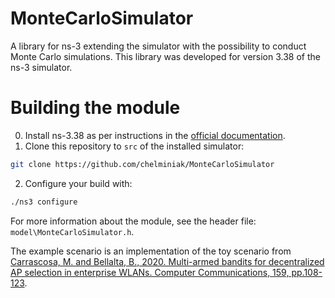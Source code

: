 # MonteCarloSimulator

A library for ns-3 extending the simulator with the possibility to conduct Monte Carlo simulations. This library was developed for version 3.38 of the ns-3 simulator.

# Building the module
0. Install ns-3.38 as per instructions in the [official documentation](https://www.nsnam.org/documentation/).
1. Clone this repository to `src` of the installed simulator:

```bash
git clone https://github.com/chelminiak/MonteCarloSimulator
```
2. Configure your build with:

```bash
./ns3 configure
```

For more information about the module, see the header file: `model\MonteCarloSimulator.h`.

The example scenario is an implementation of the toy scenario from [Carrascosa, M. and Bellalta, B., 2020. Multi-armed bandits for decentralized AP selection in enterprise WLANs. Computer Communications, 159, pp.108-123](https://www.sciencedirect.com/science/article/pii/S0140366419317980).
